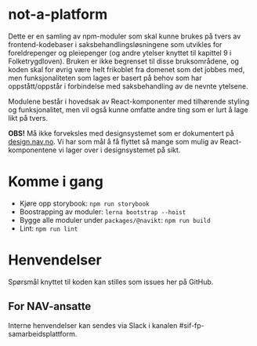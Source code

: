 not-a-platform
================

Dette er en samling av npm-moduler som skal kunne brukes på tvers av frontend-kodebaser i saksbehandlingsløsningene som utvikles for foreldrepenger og pleiepenger (og andre ytelser knyttet til kapittel 9 i Folketrygdloven). Bruken er ikke begrenset til disse bruksområdene, og koden skal for øvrig være helt frikoblet fra domenet som det jobbes med, men funksjonaliteten som lages er basert på behov som har oppstått/oppstår i forbindelse med saksbehandling av de nevnte ytelsene.

Modulene består i hovedsak av React-komponenter med tilhørende styling og funksjonalitet, men vil også kunne omfatte andre ting som er lurt å lage likt på tvers.

**OBS!** Må ikke forveksles med designsystemet som er dokumentert på [design.nav.no](https://design.nav.no). Vi har som mål å få flyttet så mange som mulig av React-komponentene vi lager over i designsystemet på sikt.


# Komme i gang
* Kjøre opp storybook: `npm run storybook`
* Boostrapping av moduler: `lerna bootstrap --hoist`
* Bygge alle moduler under `packages/@navikt`: `npm run build`
* Lint: `npm run lint`

# Henvendelser

Spørsmål knyttet til koden kan stilles som issues her på GitHub.

## For NAV-ansatte

Interne henvendelser kan sendes via Slack i kanalen #sif-fp-samarbeidsplattform.

